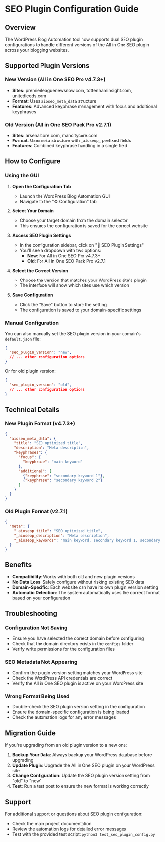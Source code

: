 # SEO Plugin Configuration Guide

## Overview

The WordPress Blog Automation tool now supports dual SEO plugin configurations to handle different versions of the All in One SEO plugin across your blogging websites.

## Supported Plugin Versions

### New Version (All in One SEO Pro v4.7.3+)
- **Sites**: premierleaguenewsnow.com, tottenhaminsight.com, unitedleeds.com
- **Format**: Uses `aioseo_meta_data` structure
- **Features**: Advanced keyphrase management with focus and additional keyphrases

### Old Version (All in One SEO Pack Pro v2.7.1)
- **Sites**: arsenalcore.com, mancitycore.com
- **Format**: Uses `meta` structure with `_aioseop_` prefixed fields
- **Features**: Combined keyphrase handling in a single field

## How to Configure

### Using the GUI

1. **Open the Configuration Tab**
   - Launch the WordPress Blog Automation GUI
   - Navigate to the "⚙️ Configuration" tab

2. **Select Your Domain**
   - Choose your target domain from the domain selector
   - This ensures the configuration is saved for the correct website

3. **Access SEO Plugin Settings**
   - In the configuration sidebar, click on "🔧 SEO Plugin Settings"
   - You'll see a dropdown with two options:
     - **New**: For All in One SEO Pro v4.7.3+
     - **Old**: For All in One SEO Pack Pro v2.7.1

4. **Select the Correct Version**
   - Choose the version that matches your WordPress site's plugin
   - The interface will show which sites use which version

5. **Save Configuration**
   - Click the "Save" button to store the setting
   - The configuration is saved to your domain-specific settings

### Manual Configuration

You can also manually set the SEO plugin version in your domain's `default.json` file:

```json
{
  "seo_plugin_version": "new",
  // ... other configuration options
}
```

Or for old plugin version:

```json
{
  "seo_plugin_version": "old",
  // ... other configuration options
}
```

## Technical Details

### New Plugin Format (v4.7.3+)

```json
{
  "aioseo_meta_data": {
    "title": "SEO optimized title",
    "description": "Meta description",
    "keyphrases": {
      "focus": {
        "keyphrase": "main keyword"
      },
      "additional": [
        {"keyphrase": "secondary keyword 1"},
        {"keyphrase": "secondary keyword 2"}
      ]
    }
  }
}
```

### Old Plugin Format (v2.7.1)

```json
{
  "meta": {
    "_aioseop_title": "SEO optimized title",
    "_aioseop_description": "Meta description",
    "_aioseop_keywords": "main keyword, secondary keyword 1, secondary keyword 2"
  }
}
```

## Benefits

- **Compatibility**: Works with both old and new plugin versions
- **No Data Loss**: Safely configure without risking existing SEO data
- **Domain-Specific**: Each website can have its own plugin version setting
- **Automatic Detection**: The system automatically uses the correct format based on your configuration

## Troubleshooting

### Configuration Not Saving
- Ensure you have selected the correct domain before configuring
- Check that the domain directory exists in the `configs` folder
- Verify write permissions for the configuration files

### SEO Metadata Not Appearing
- Confirm the plugin version setting matches your WordPress site
- Check the WordPress API credentials are correct
- Verify the All in One SEO plugin is active on your WordPress site

### Wrong Format Being Used
- Double-check the SEO plugin version setting in the configuration
- Ensure the domain-specific configuration is being loaded
- Check the automation logs for any error messages

## Migration Guide

If you're upgrading from an old plugin version to a new one:

1. **Backup Your Data**: Always backup your WordPress database before upgrading
2. **Update Plugin**: Upgrade the All in One SEO plugin on your WordPress site
3. **Change Configuration**: Update the SEO plugin version setting from "old" to "new"
4. **Test**: Run a test post to ensure the new format is working correctly

## Support

For additional support or questions about SEO plugin configuration:
- Check the main project documentation
- Review the automation logs for detailed error messages
- Test with the provided test script: `python3 test_seo_plugin_config.py`